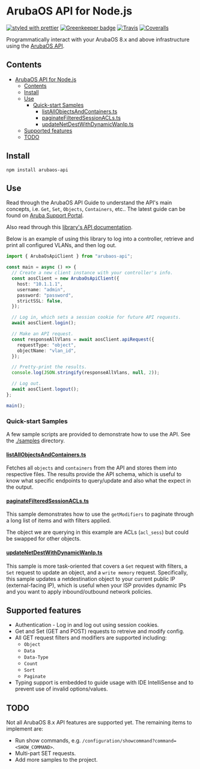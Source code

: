 # ArubaOS API for Node.js

[![styled with prettier](https://img.shields.io/badge/styled_with-prettier-ff69b4.svg)](https://github.com/prettier/prettier)
[![Greenkeeper badge](https://badges.greenkeeper.io/ravishivt/arubaos-api.svg)](https://greenkeeper.io/)
[![Travis](https://img.shields.io/travis/ravishivt/arubaos-api.svg)](https://travis-ci.org/ravishivt/arubaos-api)
[![Coveralls](https://img.shields.io/coveralls/ravishivt/arubaos-api.svg)](https://coveralls.io/github/ravishivt/arubaos-api)

Programmatically interact with your ArubaOS 8.x and above infrastructure using the [ArubaOS API][api-documentation].


## Contents 
- [ArubaOS API for Node.js](#ArubaOS-API-for-Nodejs)
  - [Contents](#Contents)
  - [Install](#Install)
  - [Use](#Use)
    - [Quick-start Samples](#Quick-start-Samples)
      - [listAllObjectsAndContainers.ts](#listAllObjectsAndContainersts)
      - [paginateFilteredSessionACLs.ts](#paginateFilteredSessionACLsts)
      - [updateNetDestWithDynamicWanIp.ts](#updateNetDestWithDynamicWanIpts)
  - [Supported features](#Supported-features)
  - [TODO](#TODO)

## Install

`npm install arubaos-api`

## Use

Read through the ArubaOS API Guide to understand the API's main concepts, i.e. `Get`, `Set`, `Objects`, `Containers`, etc..  The latest guide can be found on [Aruba Support Portal](https://asp.arubanetworks.com/downloads;productIds=UHJvZHVjdDoxNDU3YzM0MC0yZTAwLTExZTgtYTBlMy0yZjg0MDRkYzQ3YmU%3D;documentFileContentIds=RmlsZUNvbnRlbnQ6OGZhNDU5NGMtMmUyMi0xMWU4LWJhODYtNGYzZGFiNzBiMWY3).

Also read through this [library's API documentation](https://ravishivt.github.io/arubaos-api/classes/arubaosapiclient.html).

Below is an example of using this library to log into a controller, retrieve and print all configured VLANs, and then log out.

```ts
import { ArubaOsApiClient } from "arubaos-api";

const main = async () => {
  // Create a new client instance with your controller's info.
  const aosClient = new ArubaOsApiClient({
    host: "10.1.1.1",
    username: "admin",
    password: "password",
    strictSSL: false,
  });

  // Log in, which sets a session cookie for future API requests.
  await aosClient.login();

  // Make an API request.
  const responseAllVlans = await aosClient.apiRequest({
    requestType: "object",
    objectName: "vlan_id",
  });

  // Pretty-print the results.
  console.log(JSON.stringify(responseAllVlans, null, 2));

  // Log out.
  await aosClient.logout();
};

main();
```

### Quick-start Samples

A few sample scripts are provided to demonstrate how to use the API.  See the [./samples](./samples) directory.

#### [listAllObjectsAndContainers.ts](./samples/listAllObjectsAndContainers.ts)
Fetches all `objects` and `containers` from the API and stores them into respective files. The results provide the API schema, which is useful to know what specific endpoints to query/update and also what the expect in the output.

#### [paginateFilteredSessionACLs.ts](./samples/paginateFilteredSessionACLs.ts)
This sample demonstrates how to use the `getModifiers` to paginate through a long list of items and with filters applied.

The object we are querying in this example are ACLs (`acl_sess`) but could be swapped for other objects.

#### [updateNetDestWithDynamicWanIp.ts](./samples/updateNetDestWithDynamicWanIp.ts)
This sample is more task-oriented that covers a `Get` request with filters, a `Set` request to update an object, and a `write memory` request.  Specifically, this sample updates a netdestination object to your current public IP (external-facing IP), which is useful when your ISP provides dynamic IPs and you want to apply inbound/outbound network policies.

## Supported features

+ Authentication - Log in and log out using session cookies.
+ Get and Set (GET and POST) requests to retreive and modify config.
+ All GET request filters and modifiers are supported including:
  + `Object`
  + `Data`
  + `Data-Type`
  + `Count`
  + `Sort`
  + `Paginate`
+ Typing support is embedded to guide usage with IDE IntelliSense and to prevent use of invalid options/values.

## TODO

Not all ArubaOS 8.x API features are supported yet.  The remaining items to implement are:

+ Run show commands, e.g. `/configuration/showcommand?command=<SHOW_COMMAND>`.
+ Multi-part SET requests.
+ Add more samples to the project.

[api-documentation]: https://www.arubanetworks.com/techdocs/ArubaOS_84_Web_Help/content/nbapiguide/api_overview/npapi.htm

